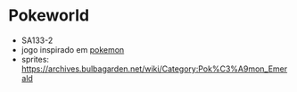 # Pokeworld

- SA133-2
- jogo inspirado em [pokemon](htpps://google.com)
- sprites: https://archives.bulbagarden.net/wiki/Category:Pok%C3%A9mon_Emerald

